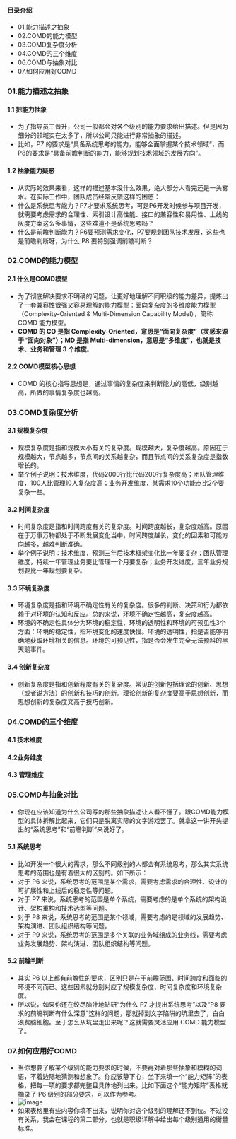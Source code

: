 #### 目录介绍
- 01.能力描述之抽象
- 02.COMD的能力模型
- 03.COMD复杂度分析
- 04.COMD的三个维度
- 06.COMD与抽象对比
- 07.如何应用好COMD





### 01.能力描述之抽象
#### 1.1 把能力抽象
- 为了指导员工晋升，公司一般都会对各个级别的能力要求给出描述。但是因为细分的领域实在太多了，所以公司只能进行非常抽象的描述。
- 比如，P7 的要求是“具备系统思考的能力，能够全面掌握某个技术领域”，而P8的要求是“具备前瞻判断的能力，能够规划技术领域的发展方向”。



#### 1.2 抽象能力疑惑
- 从实际的效果来看，这样的描述基本没什么效果，绝大部分人看完还是一头雾水。在实际工作中，团队成员经常反馈这样的困惑：
- 什么是系统思考能力？P7才要求系统思考，可是P6开发时候参与项目开发，就需要考虑需求的合理性、索引设计高性能、接口的兼容性和易用性、上线的灰度方案这么多事情，这些难道不是系统思考吗？
- 什么是前瞻判断能力？P6要预测需求变化，P7要规划团队技术发展，这些也是前瞻判断呀，为什么 P8 要特别强调前瞻判断？



### 02.COMD的能力模型
#### 2.1 什么是COMD模型
- 为了彻底解决要求不明确的问题，让更好地理解不同职级的能力差异，提炼出了一套兼容性很强又容易理解的能力模型：面向复杂度的多维度能力模型（Complexity-Oriented & Multi-Dimension Capability Model），简称 COMD 能力模型。
- **COMD 的 CO 是指 Complexity-Oriented，意思是“面向复杂度”（灵感来源于“面向对象”）；MD 是指 Multi-dimension，意思是“多维度”，也就是技术、业务和管理 3 个维度**。



#### 2.2 COMD模型核心思想
- COMD 的核心指导思想是，通过事情的复杂度来判断能力的高低，级别越高，所做的事情复杂度也越高。



### 03.COMD复杂度分析
#### 3.1 规模复杂度
- 规模复杂度是指和规模大小有关的复杂度。规模越大，复杂度越高。原因在于规模越大，节点越多，节点间的关系越复杂，而且节点间的关系复杂度是指数增长的。
- 举个例子说明：技术维度，代码2000行比代码200行复杂度高；团队管理维度，100人比管理10人复杂度高；业务开发维度，某需求10个功能点比2个要复杂一些。


#### 3.2 时间复杂度
- 时间复杂度是指和时间跨度有关的复杂度。时间跨度越长，复杂度越高。原因在于万事万物都处于不断发展变化当中，时间跨度越长，变化的因素和可能方向越多，越难判断准确。
- 举个例子说明：技术维度，预测三年后技术框架变化比一年要复杂；团队管理维度，持续一年管理业务要比管理一个月要复杂；业务开发维度，三年业务规划要比一年规划要复杂。



#### 3.3 环境复杂度
- 环境复杂度是指和环境不确定性有关的复杂度。很多的判断、决策和行为都依赖于对环境的认知和反应。总的来说，环境不确定性越高，复杂度越高。
- 环境的不确定性具体分为环境的稳定性、环境的透明性和环境的可预见性3个方面：环境的稳定性，指环境变化的速度快慢。环境的透明性，指是否能够明确地获取环境相关的信息。环境的可预见性，指是否会发生完全无法预料的黑天鹅事件。



#### 3.4 创新复杂度
- 创新复杂度是指和创新程度有关的复杂度。常见的创新包括理论的创新、思想（或者说方法）的创新和技巧的创新。理论创新的复杂度要高于思想创新，而思想创新的复杂度又高于技巧创新。



### 04.COMD的三个维度
#### 4.1 技术维度


#### 4.2业务维度


#### 4.3 管理维度


### 05.COMD与抽象对比
- 你现在应该知道为什么公司写的那些抽象描述让人看不懂了。跟COMD能力模型的具体拆解比起来，它们只是脱离实际的文字游戏罢了。就拿这一讲开头提出的“系统思考”和“前瞻判断”来说好了。


#### 5.1 系统思考
- 比如开发一个很大的需求，那么不同级别的人都会有系统思考，那么其实系统思考的范围也是有着很大的区别的。如下所示：
- 对于 P6 来说，系统思考的范围是某个需求，需要考虑需求的合理性、设计的可扩展性和上线后的稳定性等问题。
- 对于 P7 来说，系统思考的范围是单个系统，需要考虑的是单个系统的架构设计、架构重构和技术选型等问题。
- 对于 P8 来说，系统思考的范围是某个领域，需要考虑的是领域的发展趋势、架构演进、团队组织结构等问题。
- 对于 P9 来说，系统思考的范围是多个关联的业务域组成的业务线，需要考虑业务发展趋势、架构演进、团队组织结构等问题。



#### 5.2 前瞻判断
- 其实 P6 以上都有前瞻性的要求，区别只是在于前瞻范围、时间跨度和面临的环境不同而已。这些因素就分别对应了规模复杂度、时间复杂度和环境复杂度。
- 所以说，如果你还在绞尽脑汁地钻研“为什么 P7 才提出系统思考”以及“P8 要求的前瞻判断有什么深意”这样的问题，那就掉到文字陷阱的坑里去了，白白浪费脑细胞。至于怎么从坑里走出来呢？这就需要灵活应用 COMD 能力模型了。


### 07.如何应用好COMD
- 当你想要了解某个级别的能力要求的时候，不要再对着那些抽象和模糊的词语，不着边际地猜测和想象了。你应该静下心，坐下来填一个“能力矩阵”的表格，把每一项的要求都完整且具体地列出来。比如下面这个“能力矩阵”表格就摘录了 P6 级别的部分要求，可以作为参考。
- ![image](https://static001.geekbang.org/resource/image/b1/72/b10dcec32eb291c464da50636c2c3572.jpg)
- 如果表格里有些内容你填不出来，说明你对这个级别的理解还不到位。不过没有关系，我会在课程的第二部分，也就是职级详解中给出每个级别通用的衡量标准。







